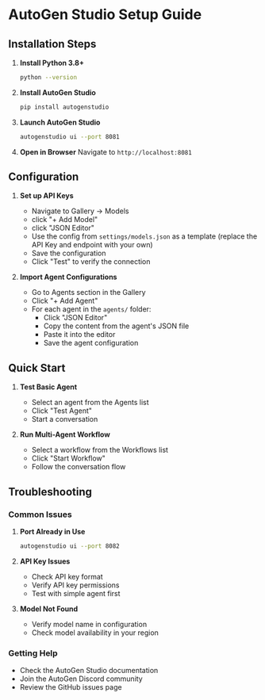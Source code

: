 # AutoGen Studio Setup Guide

## Installation Steps

1. **Install Python 3.8+**
   ```bash
   python --version
   ```

2. **Install AutoGen Studio**
   ```bash
   pip install autogenstudio
   ```

3. **Launch AutoGen Studio**
   ```bash
   autogenstudio ui --port 8081
   ```

4. **Open in Browser**
   Navigate to `http://localhost:8081`

## Configuration

1. **Set up API Keys**
   - Navigate to Gallery → Models
   - click "+ Add Model"
   - click "JSON Editor"
   - Use the config from `settings/models.json` as a template (replace the API Key and endpoint with your own)
   - Save the configuration
   - Click "Test" to verify the connection

2. **Import Agent Configurations**
   - Go to Agents section in the Gallery
   - Click "+ Add Agent"
   - For each agent in the `agents/` folder:
     - Click "JSON Editor"
     - Copy the content from the agent's JSON file
     - Paste it into the editor
     - Save the agent configuration

## Quick Start

1. **Test Basic Agent**
   - Select an agent from the Agents list
   - Click "Test Agent"
   - Start a conversation

2. **Run Multi-Agent Workflow**
   - Select a workflow from the Workflows list
   - Click "Start Workflow"
   - Follow the conversation flow

## Troubleshooting

### Common Issues

1. **Port Already in Use**
   ```bash
   autogenstudio ui --port 8082
   ```

2. **API Key Issues**
   - Check API key format
   - Verify API key permissions
   - Test with simple agent first

3. **Model Not Found**
   - Verify model name in configuration
   - Check model availability in your region

### Getting Help

- Check the AutoGen Studio documentation
- Join the AutoGen Discord community
- Review the GitHub issues page
